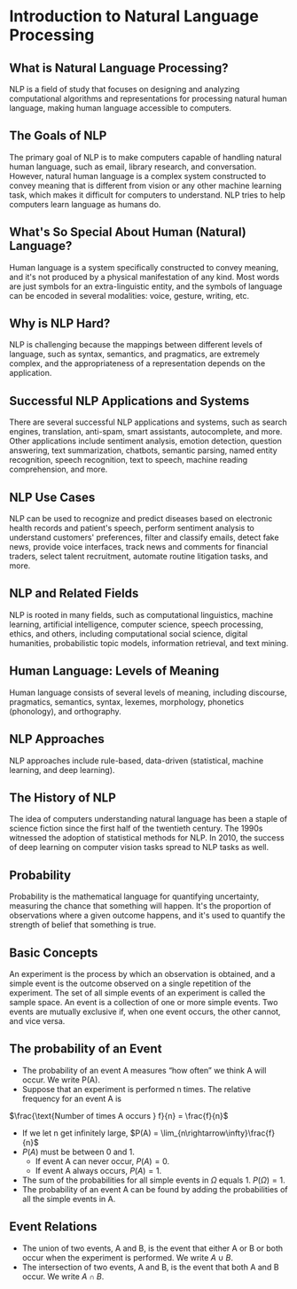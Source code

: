 # Introduction to Natural Language Processing

## What is Natural Language Processing?
NLP is a field of study that focuses on designing and analyzing computational algorithms and representations for processing natural human language, making human language accessible to computers.

## The Goals of NLP
The primary goal of NLP is to make computers capable of handling natural human language, such as email, library research, and conversation. However, natural human language is a complex system constructed to convey meaning that is different from vision or any other machine learning task, which makes it difficult for computers to understand. NLP tries to help computers learn language as humans do.

## What's So Special About Human (Natural) Language?
Human language is a system specifically constructed to convey meaning, and it's not produced by a physical manifestation of any kind. Most words are just symbols for an extra-linguistic entity, and the symbols of language can be encoded in several modalities: voice, gesture, writing, etc.

## Why is NLP Hard?
NLP is challenging because the mappings between different levels of language, such as syntax, semantics, and pragmatics, are extremely complex, and the appropriateness of a representation depends on the application.

## Successful NLP Applications and Systems
There are several successful NLP applications and systems, such as search engines, translation, anti-spam, smart assistants, autocomplete, and more. Other applications include sentiment analysis, emotion detection, question answering, text summarization, chatbots, semantic parsing, named entity recognition, speech recognition, text to speech, machine reading comprehension, and more.

## NLP Use Cases
NLP can be used to recognize and predict diseases based on electronic health records and patient's speech, perform sentiment analysis to understand customers' preferences, filter and classify emails, detect fake news, provide voice interfaces, track news and comments for financial traders, select talent recruitment, automate routine litigation tasks, and more.

## NLP and Related Fields
NLP is rooted in many fields, such as computational linguistics, machine learning, artificial intelligence, computer science, speech processing, ethics, and others, including computational social science, digital humanities, probabilistic topic models, information retrieval, and text mining.

## Human Language: Levels of Meaning
Human language consists of several levels of meaning, including discourse, pragmatics, semantics, syntax, lexemes, morphology, phonetics (phonology), and orthography.

## NLP Approaches
NLP approaches include rule-based, data-driven (statistical, machine learning, and deep learning).

## The History of NLP
The idea of computers understanding natural language has been a staple of science fiction since the first half of the twentieth century. The 1990s witnessed the adoption of statistical methods for NLP. In 2010, the success of deep learning on computer vision tasks spread to NLP tasks as well.

## Probability
Probability is the mathematical language for quantifying uncertainty, measuring the chance that something will happen. It's the proportion of observations where a given outcome happens, and it's used to quantify the strength of belief that something is true.

## Basic Concepts
An experiment is the process by which an observation is obtained, and a simple event is the outcome observed on a single repetition of the experiment. The set of all simple events of an experiment is called the sample space. An event is a collection of one or more simple events. Two events are mutually exclusive if, when one event occurs, the other cannot, and vice versa.

## The probability of an Event
- The probability of an event A measures “how often” we think A will occur. We write P(A).
- Suppose that an experiment is performed n times. The relative frequency for an event A is

$\frac{\text{Number of times A occurs } f}{n} = \frac{f}{n}$

- If we let n get infinitely large, $P(A) = \lim_{n\rightarrow\infty}\frac{f}{n}$
- $P(A)$ must be between 0 and 1.
  - If event A can never occur, $P(A) = 0$.
  - If event A always occurs, $P(A) = 1$.
- The sum of the probabilities for all simple events in $\Omega$ equals 1. $P(\Omega) = 1$.
- The probability of an event A can be found by adding the probabilities of all the simple events in A.

## Event Relations
- The union of two events, A and B, is the event that either A or B or both occur when the experiment is performed. We write $A \cup B$.
- The intersection of two events, A and B, is the event that both A and B occur. We write $A \cap B$.
